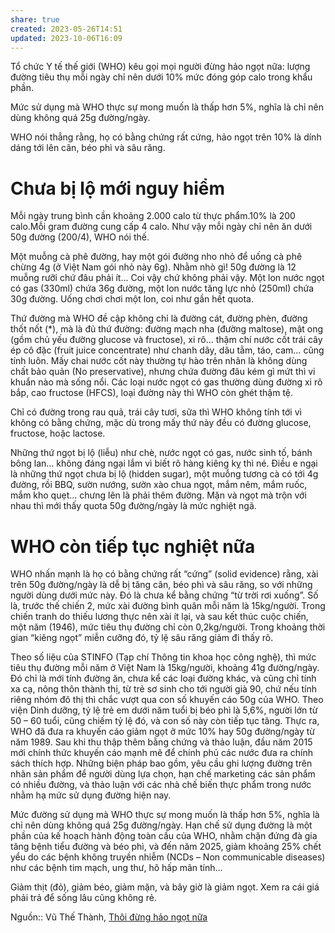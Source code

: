 ```yaml
---
share: true
created: 2023-05-26T14:51
updated: 2023-10-06T16:09
---
```

Tổ chức Y tế thế giới (WHO) kêu gọi mọi người đừng hảo ngọt nữa: lượng đường tiêu thụ mỗi ngày chỉ nên dưới 10% mức đóng góp calo trong khẩu phần.  
  
Mức sử dụng mà WHO thực sự mong muốn là thấp hơn 5%, nghĩa là chỉ nên dùng không quá 25g đường/ngày.  
  
WHO nói thẳng rằng, họ có bằng chứng rất cứng, hảo ngọt trên 10% là dính dáng tới lên cân, béo phì và sâu răng.  
  
# Chưa bị lộ mới nguy hiểm  
  
Mỗi ngày trung bình cần khoảng 2.000 calo từ thực phẩm.10% là 200 calo.Mỗi gram đường cung cấp 4 calo. Như vậy mỗi ngày chỉ nên ăn dưới 50g đường (200/4), WHO nói thế.  
  
Một muỗng cà phê đường, hay một gói đường nho nhỏ để uống cà phê chừng 4g (ở Việt Nam gói nhỏ này 6g). Nhằm nhò gì! 50g đường là 12 muỗng rưỡi chứ đâu phải ít… Coi vậy chứ không phải vậy. Một lon nước ngọt có gas (330ml) chứa 36g đường, một lon nước tăng lực nhỏ (250ml) chứa 30g đường. Uống chơi chơi một lon, coi như gần hết quota.  
  
Thứ đường mà WHO đề cập không chỉ là đường cát, đường phèn, đường thốt nốt (\*), mà là đủ thứ đường: đường mạch nha (đường maltose), mật ong (gồm chủ yếu đường glucose và fructose), xi rô… thậm chí nước cốt trái cây ép cô đặc (fruit juice concentrate) như chanh dây, dâu tằm, táo, cam… cũng tính luôn. Mấy chai nước cốt này thường tự hào trên nhãn là không dùng chất bảo quản (No preservative), nhưng chứa đường đâu kém gì mứt thì vi khuẩn nào mà sống nổi. Các loại nước ngọt có gas thường dùng đường xi rô bắp, cao fructose (HFCS), loại đường này thì WHO còn ghét thậm tệ.  
  
Chỉ có đường trong rau quả, trái cây tươi, sữa thì WHO không tính tới vì không có bằng chứng, mặc dù trong mấy thứ này đều có đường glucose, fructose, hoặc lactose.  
  
Những thứ ngọt bị lộ (liễu) như chè, nước ngọt có gas, nước sinh tố, bánh bông lan… không đáng ngại lắm vì biết rõ hàng kiêng kỵ thì né. Điều e ngại là những thứ ngọt chưa bị lộ (hidden sugar), một muỗng tương cà có tới 4g đường, rồi BBQ, sườn nướng, sườn xào chua ngọt, mắm nêm, mắm ruốc, mắm kho quẹt… chưng lên là phải thêm đường. Mặn và ngọt mà trộn với nhau thì mới thấy quota 50g đường/ngày là mức nghiệt ngã.  
  
# WHO còn tiếp tục nghiệt nữa  
  
WHO nhấn mạnh là họ có bằng chứng rất “cứng” (solid evidence) rằng, xài trên 50g đường/ngày là dễ bị tăng cân, béo phì và sâu răng, so với những người dùng dưới mức này. Đó là chưa kể bằng chứng “từ trời rơi xuống”. Số là, trước thế chiến 2, mức xài đường bình quân mỗi năm là 15kg/người. Trong chiến tranh do thiếu lương thực nên xài ít lại, và sau kết thúc cuộc chiến, một năm (1946), mức tiêu thụ đường chỉ còn 0,2kg/người. Trong khoảng thời gian “kiêng ngọt” miễn cưỡng đó, tỷ lệ sâu răng giảm đi thấy rõ.  
  
Theo số liệu của STINFO (Tạp chí Thông tin khoa học công nghệ), thì mức tiêu thụ đường mỗi năm ở Việt Nam là 15kg/người, khoảng 41g đường/ngày. Đó chỉ là mới tính đường ăn, chưa kể các loại đường khác, và cũng chỉ tính xa cạ, nông thôn thành thị, từ trẻ sơ sinh cho tới người già 90, chứ nếu tính riêng nhóm đô thị thì chắc vượt qua con số khuyến cáo 50g của WHO. Theo viện Dinh dưỡng, tỷ lệ trẻ em dưới năm tuổi bị béo phì là 5,6%, người lớn từ 50 – 60 tuổi, cũng chiếm tỷ lệ đó, và con số này còn tiếp tục tăng. Thực ra, WHO đã đưa ra khuyến cáo giảm ngọt ở mức 10% hay 50g đường/ngày từ năm 1989. Sau khi thu thập thêm bằng chứng và thảo luận, đầu năm 2015 mới chính thức khuyến cáo mạnh mẽ để chính phủ các nước đưa ra chính sách thích hợp. Những biện pháp bao gồm, yêu cầu ghi lượng đường trên nhãn sản phẩm để người dùng lựa chọn, hạn chế marketing các sản phẩm có nhiều đường, và thảo luận với các nhà chế biến thực phẩm trong nước nhằm hạ mức sử dụng đường hiện nay.  
  
Mức đường sử dụng mà WHO thực sự mong muốn là thấp hơn 5%, nghĩa là chỉ nên dùng không quá 25g đường/ngày. Hạn chế sử dụng đường là một phần của kế hoạch hành động toàn cầu của WHO, nhằm chặn đứng đà gia tăng bệnh tiểu đường và béo phì, và đến năm 2025, giảm khoảng 25% chết yểu do các bệnh không truyền nhiễm (NCDs – Non communicable diseases) như các bệnh tim mạch, ung thư, hô hấp mãn tính…  
  
Giảm thịt (đỏ), giảm béo, giảm mặn, và bây giờ là giảm ngọt. Xem ra cái giá phải trả để sống lâu cũng không rẻ.  
  
Nguồn:: Vũ Thế Thành, [Thôi đừng hảo ngọt nữa](http://thegioihoinhap.vn/song-khoe/an-toan-thuc-pham/vu-the-thanh-thoi-dung-hao-ngot-nua)
